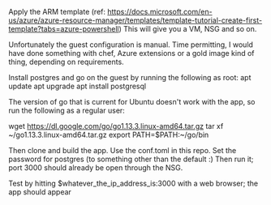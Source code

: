 Apply the ARM template (ref: https://docs.microsoft.com/en-us/azure/azure-resource-manager/templates/template-tutorial-create-first-template?tabs=azure-powershell)
This will give you a VM, NSG and so on.

Unfortunately the guest configuration is manual. Time permitting, I would have done something with chef, Azure extensions or a gold image kind of thing, depending on requirements.

Install postgres and go on the guest by running the following as root:
 apt update
 apt upgrade
 apt install postgresql

The version of go that is current for Ubuntu doesn't work with the app, so run the following as a regular user:

 wget https://dl.google.com/go/go1.13.3.linux-amd64.tar.gz
 tar xf ~/go1.13.3.linux-amd64.tar.gz
 export PATH=$PATH:~/go/bin

Then clone and build the app. Use the conf.toml in this repo.
Set the password for postgres (to something other than the default :)
Then run it; port 3000 should already be open through the NSG.

Test by hitting $whatever_the_ip_address_is:3000 with a web browser; the app should appear
